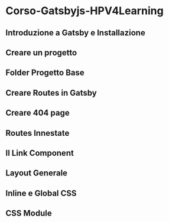 
# Corso-Gatsbyjs-HPV4Learning

## Introduzione a Gatsby e Installazione


## Creare un progetto

## Folder Progetto Base

## Creare Routes in Gatsby

## Creare 404 page

## Routes Innestate

## Il Link Component

## Layout Generale

## Inline e Global CSS

## CSS Module